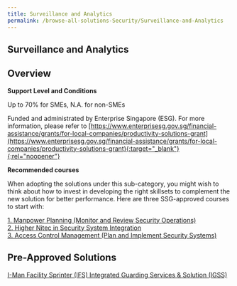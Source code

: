 ```yaml
---
title: Surveillance and Analytics
permalink: /browse-all-solutions-Security/Surveillance-and-Analytics
---
```


## Surveillance and Analytics
## Overview

**Support Level and Conditions**

Up to 70% for SMEs, N.A. for non-SMEs

Funded and administrated by Enterprise Singapore (ESG). For more information, please refer to
[https://www.enterprisesg.gov.sg/financial-assistance/grants/for-local-companies/productivity-solutions-grant](https://www.enterprisesg.gov.sg/financial-assistance/grants/for-local-companies/productivity-solutions-grant){:target="_blank"}{:rel="noopener"}

**Recommended courses**

When adopting the solutions under this sub-category, you might wish to think about how to invest in developing the right skillsets to complement the new solution for better performance. Here are three SSG-approved courses to start with:

<a href='https://courses.enterprisejobskills.gov.sg/Course_Internet/CourseDetail/Manpower-Planning-Monitor-Review-Security-Operations-9'  target='_blank' rel='noopener'>1. Manpower Planning (Monitor and Review Security Operations)</a><br>
<a href='https://courses.enterprisejobskills.gov.sg/Course_Internet/CourseDetail/Higher-Nitec-Security-System-Integration-2'  target='_blank' rel='noopener'>2. Higher Nitec in Security System Integration</a><br>
<a href='https://courses.enterprisejobskills.gov.sg/Course_Internet/CourseDetail/Access-Control-Management-Plan-Implement-Security-Systems-2'  target='_blank' rel='noopener'>3. Access Control Management (Plan and Implement Security Systems)</a><br>

## Pre-Approved Solutions

<a href='/productivity-solutions-grant/solutionrepo/solution1987' target='_blank'>I-Man Facility Sprinter (IFS) Integrated Guarding Services & Solution (IGSS)</a><br>
